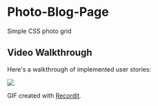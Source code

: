 # Photo-Blog-Page
Simple CSS photo grid

## Video Walkthrough 

Here's a walkthrough of implemented user stories:

<img src='http://g.recordit.co/5JJVQgRPke.gif' />

GIF created with [Recordit](http://recordit.co/).

